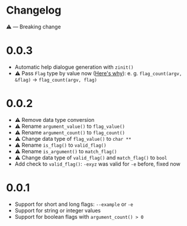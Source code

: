 # Changelog

⚠️  — Breaking change

# 0.0.3

- Automatic help dialogue generation with `zinit()`
- ⚠️ Pass `Flag` type by value now ([Here's why](https://austinmorlan.com/posts/pass_by_value_vs_pointer/)): e. g. `flag_count(argv, &flag)` -> `flag_count(argv, flag)`

# 0.0.2

- ⚠️ Remove data type conversion
- ⚠️ Rename `argument_value()` to `flag_value()`
- ⚠️ Rename `argument_count()` to `flag_count()`
- ⚠️ Change data type of `flag_value()` to `char **`
- ⚠️ Rename `is_flag()` to `valid_flag()`
- ⚠️ Rename `is_argument()` to `match_flag()`
- ⚠️ Change data type of `valid_flag()` and `match_flag()` to `bool`
- Add check to `valid_flag()`: `-exyz` was valid for `-e` before, fixed now

# 0.0.1

- Support for short and long flags: `--example` or `-e`
- Support for string or integer values
- Support for boolean flags with `argument_count() > 0`
